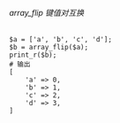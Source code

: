 ###### array_flip 键值对互换
```
$a = ['a', 'b', 'c', 'd'];
$b = array_flip($a);
print_r($b);
# 输出
[
    'a' => 0,
    'b' => 1,
    'c' => 2,
    'd' => 3,
]
```